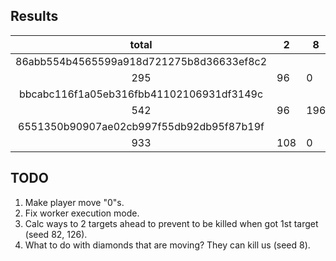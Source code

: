 Results
-------

|total|2  |8  |20 |28 |50 |82 |126       |
|:---:|---|---|---|---|---|---|----------|
|86abb554b4565599a918d721275b8d36633ef8c2|
|295  |96 |0  |22 |83 |73 |7  |14        |
|bbcabc116f1a05eb316fbb41102106931df3149c|
|542  |96 |196|74 |83 |73 |6  |14        |
|6551350b90907ae02cb997f55db92db95f87b19f|
|933  |108|0  |458|218|128|7  |14        |


TODO
----

1. Make player move "0"s.
2. Fix worker execution mode.
3. Calc ways to 2 targets ahead to prevent to be killed when got 1st target (seed 82, 126).
4. What to do with diamonds that are moving? They can kill us (seed 8).
